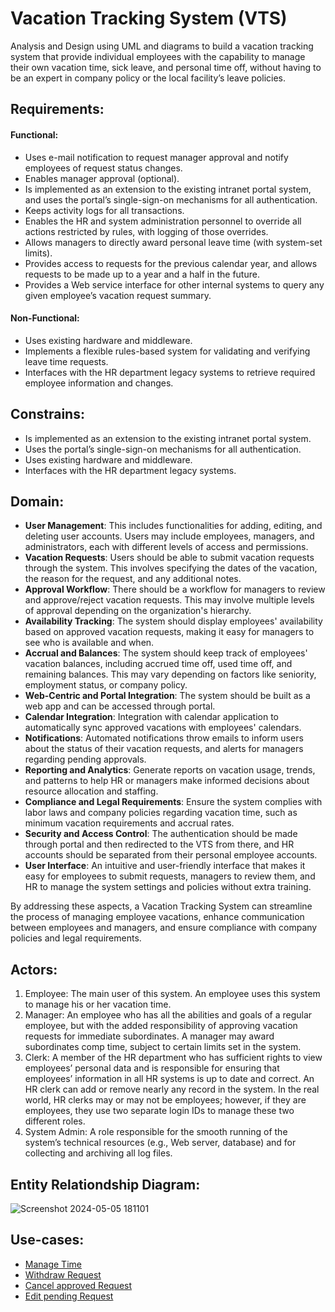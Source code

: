 # Vacation Tracking System (VTS)
Analysis and Design using UML and diagrams to build a vacation tracking system that provide individual employees with the capability to manage their own vacation time, sick leave, and personal time off, without having to be an expert in company policy or the local facility’s leave policies.


## Requirements:
#### Functional:
- Uses e-mail notification to request manager approval and notify employees of request status changes.
- Enables manager approval (optional).
- Is implemented as an extension to the existing intranet portal system, and uses the portal’s single-sign-on mechanisms for all authentication.
- Keeps activity logs for all transactions.
- Enables the HR and system administration personnel to override all actions restricted by rules, with logging of those overrides.
- Allows managers to directly award personal leave time (with system-set limits).
- Provides access to requests for the previous calendar year, and allows requests to be made up to a year and a half in the future.
- Provides a Web service interface for other internal systems to query any given employee’s vacation request summary.
#### Non-Functional:
- Uses existing hardware and middleware.
- Implements a flexible rules-based system for validating and verifying leave time requests.
- Interfaces with the HR department legacy systems to retrieve required employee information and changes.


## Constrains:
- Is implemented as an extension to the existing intranet portal system.
- Uses the portal’s single-sign-on mechanisms for all authentication.
- Uses existing hardware and middleware.
- Interfaces with the HR department legacy systems.


## Domain:
- **User Management**: This includes functionalities for adding, editing, and deleting user accounts. Users may include employees, managers, and administrators, each with different levels of access and permissions.
- **Vacation Requests**: Users should be able to submit vacation requests through the system. This involves specifying the dates of the vacation, the reason for the request, and any additional notes.
- **Approval Workflow**: There should be a workflow for managers to review and approve/reject vacation requests. This may involve multiple levels of approval depending on the organization's hierarchy.
- **Availability Tracking**: The system should display employees' availability based on approved vacation requests, making it easy for managers to see who is available and when.
- **Accrual and Balances**: The system should keep track of employees' vacation balances, including accrued time off, used time off, and remaining balances. This may vary depending on factors like seniority, employment status, or company policy.
- **Web-Centric and Portal Integration**: The system should be built as a web app and can be accessed through portal.
- **Calendar Integration**: Integration with calendar application to automatically sync approved vacations with employees' calendars.
- **Notifications**: Automated notifications throw emails to inform users about the status of their vacation requests, and alerts for managers regarding pending approvals.
- **Reporting and Analytics**: Generate reports on vacation usage, trends, and patterns to help HR or managers make informed decisions about resource allocation and staffing.
- **Compliance and Legal Requirements**: Ensure the system complies with labor laws and company policies regarding vacation time, such as minimum vacation requirements and accrual rates.
- **Security and Access Control**: The authentication should be made through portal and then redirected to the VTS from there, and HR accounts should be separated from their personal employee accounts.
- **User Interface**: An intuitive and user-friendly interface that makes it easy for employees to submit requests, managers to review them, and HR to manage the system settings and policies without extra training.

By addressing these aspects, a Vacation Tracking System can streamline the process of managing employee vacations, enhance communication between employees and managers, and ensure compliance with company policies and legal requirements.


## Actors:
1. Employee: The main user of this system. An employee uses this system to manage his or her vacation time.
2. Manager: An employee who has all the abilities and goals of a regular employee, but with the added responsibility of approving vacation requests for immediate subordinates. A manager may award subordinates comp time, subject to certain limits set in the system.
3. Clerk: A member of the HR department who has sufficient rights to view employees’ personal data and is responsible for ensuring that employees’ information in all HR systems is up to date and correct. An HR clerk can add or remove nearly any record in the system. In the real world, HR clerks may or may not be employees; however, if they are employees, they use two separate login IDs to manage these two different roles.
4. System Admin: A role responsible for the smooth running of the system’s technical resources (e.g., Web server, database) and for collecting and archiving all log files.


## Entity Relationdship Diagram:
![Screenshot 2024-05-05 181101](https://github.com/AbdoAyman753/VTS/assets/49798366/81863e88-7600-4c52-b1e3-ac69224f596a)

## Use-cases:
- [Manage Time](https://github.com/AbdoAyman753/VTS/blob/main/ManageTime/README.md)
- [Withdraw Request](https://github.com/AbdoAyman753/VTS/tree/main/WithdrawRequest)
- [Cancel approved Request](https://github.com/AbdoAyman753/VTS/tree/main/CancelRequest)
- [Edit pending Request](https://github.com/AbdoAyman753/VTS/tree/main/EditRequest)



